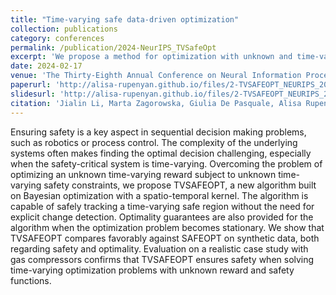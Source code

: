 ```yaml
---
title: "Time-varying safe data-driven optimization"
collection: publications
category: conferences
permalink: /publication/2024-NeurIPS_TVSafeOpt
excerpt: 'We propose a method for optimization with unknown and time-varying optimization objective and constraints, based on Bayesian optimization.'
date: 2024-02-17
venue: 'The Thirty-Eighth Annual Conference on Neural Information Processing Systems (NeurIPS 2024)'
paperurl: 'http://alisa-rupenyan.github.io/files/2-TVSAFEOPT_NEURIPS_2024.pdf'
slidesurl: 'http://alisa-rupenyan.github.io/files/2-TVSAFEOPT_NEURIPS_2024_slides.pdf'
citation: 'Jialin Li, Marta Zagorowska, Giulia De Pasquale, Alisa Rupenyan, John Lygeros, NeurIPS, 2024'
---
```


Ensuring safety is a key aspect in sequential decision making problems, such as robotics or process control. The complexity of the underlying systems often makes finding the optimal decision challenging, especially when the safety-critical system is time-varying. Overcoming the problem of optimizing an unknown time-varying reward subject to unknown time-varying safety constraints, we propose TVSAFEOPT, a new algorithm built on Bayesian optimization with a spatio-temporal kernel. The algorithm is capable of safely tracking a time-varying safe region without the need for explicit change detection. Optimality guarantees are also provided for the algorithm when the optimization problem becomes stationary. We show that TVSAFEOPT compares favorably against SAFEOPT on synthetic data, both regarding safety and optimality. Evaluation on a realistic case study with gas compressors confirms that TVSAFEOPT ensures safety when solving time-varying optimization problems with unknown reward and safety functions.